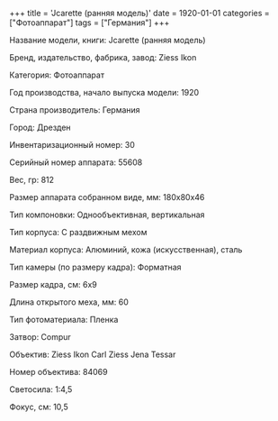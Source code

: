 +++
title = 'Jcarette (ранняя модель)'
date = 1920-01-01
categories = ["Фотоаппарат"]
tags = ["Германия"]
+++

Название модели, книги: Jcarette (ранняя модель)

Бренд, издательство, фабрика, завод: Ziess Ikon

Категория: Фотоаппарат

Год производства, начало выпуска модели: 1920

Страна производитель: Германия

Город: Дрезден

Инвентаризационный номер: 30

Серийный номер аппарата: 55608

Вес, гр: 812

Размер аппарата  собранном виде, мм: 180x80x46

Тип компоновки: Однообъективная, вертикальная

Тип корпуса: С раздвижным мехом

Материал корпуса: Алюминий, кожа (искусственная), сталь

Тип камеры (по размеру кадра): Форматная

Размер кадра, см: 6х9

Длина открытого меха, мм: 60

Тип фотоматериала: Пленка

Затвор: Compur

Объектив: Ziess Ikon Carl Ziess Jena Tessar

Номер объектива: 84069

Светосила: 1:4,5

Фокус, см: 10,5

